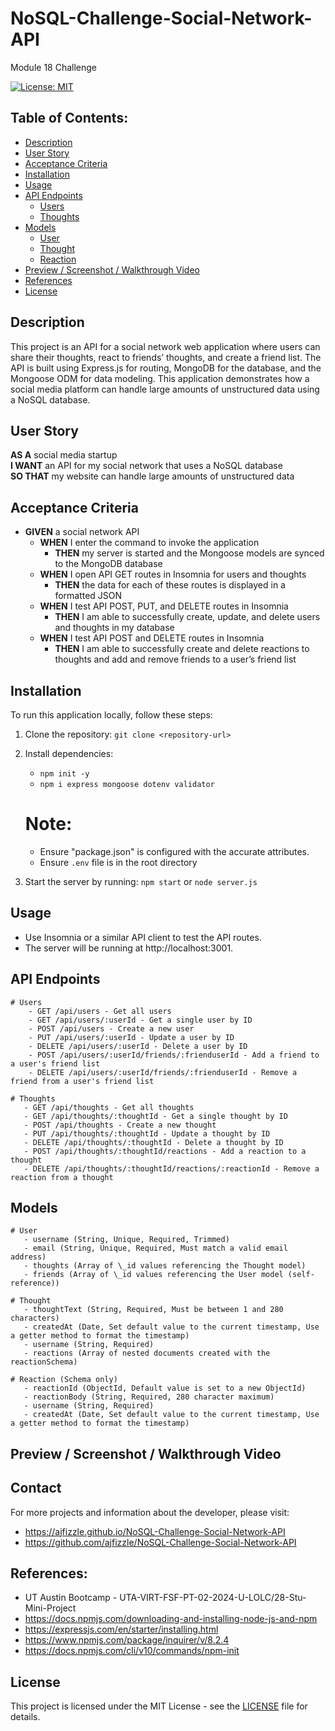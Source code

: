 # NoSQL-Challenge-Social-Network-API

Module 18 Challenge

[![License: MIT](https://img.shields.io/badge/License-MIT-yellow.svg)](https://opensource.org/licenses/MIT)

## Table of Contents:

- [Description](#Description)
- [User Story](#User-Story)
- [Acceptance Criteria](#Acceptance-Criteria)
- [Installation](#installation)
- [Usage](#Usage)
- [API Endpoints](#API-Endpoints)
  - [Users](#Users)
  - [Thoughts](#Thoughts)
- [Models](#Models)
  - [User](#User)
  - [Thought](#Thought)
  - [Reaction](#Reaction-schema-only)
- [Preview / Screenshot / Walkthrough Video](#Preview-Screenshot-Walkthrough-Video)
- [References](#References)
- [License](#License)

## Description

This project is an API for a social network web application where users can share their thoughts, react to friends’ thoughts, and create a friend list. The API is built using Express.js for routing, MongoDB for the database, and the Mongoose ODM for data modeling. This application demonstrates how a social media platform can handle large amounts of unstructured data using a NoSQL database.

## User Story

**AS A** social media startup  
**I WANT** an API for my social network that uses a NoSQL database  
**SO THAT** my website can handle large amounts of unstructured data

## Acceptance Criteria

- **GIVEN** a social network API
  - **WHEN** I enter the command to invoke the application
    - **THEN** my server is started and the Mongoose models are synced to the MongoDB database
  - **WHEN** I open API GET routes in Insomnia for users and thoughts
    - **THEN** the data for each of these routes is displayed in a formatted JSON
  - **WHEN** I test API POST, PUT, and DELETE routes in Insomnia
    - **THEN** I am able to successfully create, update, and delete users and thoughts in my database
  - **WHEN** I test API POST and DELETE routes in Insomnia
    - **THEN** I am able to successfully create and delete reactions to thoughts and add and remove friends to a user’s friend list

## Installation

To run this application locally, follow these steps:

1.  Clone the repository: `git clone <repository-url>`
2.  Install dependencies:

    - `npm init -y`
    - `npm i express mongoose dotenv validator`

    # Note:

    - Ensure "package.json" is configured with the accurate attributes.
    - Ensure `.env` file is in the root directory

3.  Start the server by running: `npm start` or `node server.js`

## Usage

- Use Insomnia or a similar API client to test the API routes.
- The server will be running at http://localhost:3001.

## API Endpoints

    # Users
        - GET /api/users - Get all users
        - GET /api/users/:userId - Get a single user by ID
        - POST /api/users - Create a new user
        - PUT /api/users/:userId - Update a user by ID
        - DELETE /api/users/:userId - Delete a user by ID
        - POST /api/users/:userId/friends/:frienduserId - Add a friend to a user's friend list
        - DELETE /api/users/:userId/friends/:frienduserId - Remove a friend from a user's friend list

    # Thoughts
       - GET /api/thoughts - Get all thoughts
       - GET /api/thoughts/:thoughtId - Get a single thought by ID
       - POST /api/thoughts - Create a new thought
       - PUT /api/thoughts/:thoughtId - Update a thought by ID
       - DELETE /api/thoughts/:thoughtId - Delete a thought by ID
       - POST /api/thoughts/:thoughtId/reactions - Add a reaction to a thought
       - DELETE /api/thoughts/:thoughtId/reactions/:reactionId - Remove a reaction from a thought

## Models

    # User
       - username (String, Unique, Required, Trimmed)
       - email (String, Unique, Required, Must match a valid email address)
       - thoughts (Array of \_id values referencing the Thought model)
       - friends (Array of \_id values referencing the User model (self-reference))

    # Thought
       - thoughtText (String, Required, Must be between 1 and 280 characters)
       - createdAt (Date, Set default value to the current timestamp, Use a getter method to format the timestamp)
       - username (String, Required)
       - reactions (Array of nested documents created with the reactionSchema)

    # Reaction (Schema only)
       - reactionId (ObjectId, Default value is set to a new ObjectId)
       - reactionBody (String, Required, 280 character maximum)
       - username (String, Required)
       - createdAt (Date, Set default value to the current timestamp, Use a getter method to format the timestamp)

## Preview / Screenshot / Walkthrough Video

## Contact

For more projects and information about the developer, please visit:

- https://ajfizzle.github.io/NoSQL-Challenge-Social-Network-API
- https://github.com/ajfizzle/NoSQL-Challenge-Social-Network-API

## References:

- UT Austin Bootcamp - UTA-VIRT-FSF-PT-02-2024-U-LOLC/28-Stu-Mini-Project
- https://docs.npmjs.com/downloading-and-installing-node-js-and-npm
- https://expressjs.com/en/starter/installing.html
- https://www.npmjs.com/package/inquirer/v/8.2.4
- https://docs.npmjs.com/cli/v10/commands/npm-init

## License

This project is licensed under the MIT License - see the [LICENSE](LICENSE) file for details.
